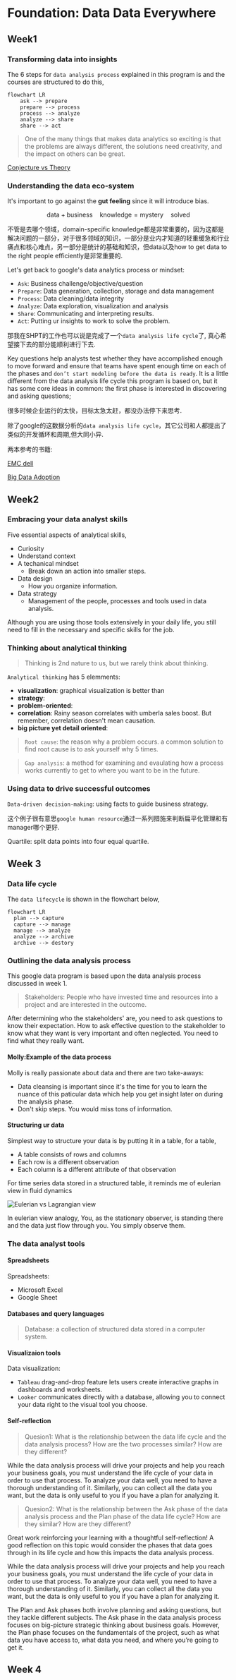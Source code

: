 
# Foundation: Data Data Everywhere

## Week1


### Transforming data into insights
The 6 steps for `data analysis process` explained in this program is and the courses are structured to do this,
```mermaid
flowchart LR
    ask --> prepare
    prepare --> process
    process --> analyze
    analyze --> share
    share --> act
```

> One of the many things that makes data analytics so exciting is that the problems are always different, the solutions need creativity, and the impact on others can be great.



[Conjecture vs Theory](https://www.quora.com/In-science-what-is-the-difference-between-conjecture-hypothesis-and-theory)


### Understanding the data eco-system

It's important to go against the **gut feeling** since it will introduce bias.

$$
\begin{equation*}
\mathrm{data} + \mathrm{business\quad knowledge} = \mathrm{mystery 
\quad solved}
\end{equation*}
$$

不管是去哪个领域，domain-specific knowledge都是非常重要的，因为这都是解决问题的一部分，对于很多领域的知识，一部分是业内才知道的轻重缓急和行业痛点和核心难点，另一部分是统计的基础和知识，但data以及how to get data to the right people efficiently是非常重要的.

Let's get back to google's data analytics process or mindset:
- `Ask`: Business challenge/objective/question
- `Prepare`: Data generation, collection, storage and data management
- `Process`: Data cleaning/data integrity
- `Analyze`: Data exploration, visualization and analysis
- `Share`: Communicating and interpreting results.
- `Act`: Putting ur insights to work to solve the problem.

那我在SHPT的工作也可以说是完成了一个`data analysis life cycle`了, 真心希望接下去的部分能顺利进行下去.



Key questions help analysts test whether they have accomplished enough to move forward and ensure that teams have spent enough time on each of the phases and `don’t start modeling before the data is ready`. It is a little different from the data analysis life cycle this program is based on, but it has some core ideas in common: the first phase is interested in discovering and asking questions; 

很多时候企业运行的太快，目标太急太赶，都没办法停下来思考.

除了google的这数据分析的`data analysis life cycle`，其它公司和人都提出了类似的开发循环和周期,但大同小异.

两本参考的书籍:

[EMC dell](https://onlinelibrary.wiley.com/doi/book/10.1002/9781119183686)

[Big Data Adoption](https://www.informit.com/articles/article.aspx?p=2473128&seqNum=11&ranMID=24808)


## Week2

### Embracing your data analyst skills

Five essential aspects of analytical skills,

- Curiosity 
- Understand context 
- A techanical mindset
  - Break down an action into smaller steps.
- Data design
  - How you organize information.
- Data strategy
  - Management of the people, processes and tools used in data analysis.


Although you are using those tools extensively in your daily life, you still need to fill in the necessary and specific skills for the job.


### Thinking about analytical thinking

> Thinking is 2nd nature to us, but we rarely think about thinking.

`Analytical thinking` has 5 elemments:
- **visualization**: graphical visualization is better than
- **strategy**:
- **problem-oriented**: 
- **correlation**: Rainy season correlates with umberla sales boost. But remember, correlation doesn't mean causation.
- **big picture yet detail oriented**:

> `Root cause`: the reason why a problem occurs. a common solution to find root cause is to ask yourself why 5 times.


> `Gap analysis`: a method for examining and evaulating how a process works currently to get to where you want to be in the future.



### Using data to drive successful outcomes

`Data-driven decision-making`: using facts to guide business strategy.

这个例子很有意思`google human resource`通过一系列措施来判断扁平化管理和有manager哪个更好.

Quartile: split data points into four equal quartile.

## Week 3

### Data life cycle

The `data lifecycle` is shown in the flowchart below,
```mermaid
flowchart LR
  plan --> capture
  capture --> manage
  manage --> analyze
  analyze --> archive
  archive --> destory
```





### Outlining the data analysis process

This google data program is based upon the data analysis process discussed in week 1.

> Stakeholders: People who have invested time and resources into a project and are interested in the outcome.

After determining who the stakeholders' are, you need to ask questions to know their expectation. How to ask effective question to the stakeholder to know what they want is very important and often neglected. You need to find what they really want.



#### Molly:Example of the data process

Molly is really passionate about data and there are two take-aways:
- Data cleansing is important since it's the time for you to learn the nuance of this paticular data which help you get insight later on during the analysis phase.
- Don't skip steps. You would miss tons of information.




#### Structuring ur data
Simplest way to structure your data is by putting it in a table, for a table,
- A table consists of rows and columns
- Each row is a different observation
- Each column is a different attribute of that observation

For time series data stored in a structured table, it reminds me of eulerian view in fluid dynamics

![Eulerian vs Lagrangian view](https://www.researchgate.net/profile/M_S_Shadloo/publication/303814951/figure/fig1/AS:369949299232768@1465214194259/Eulerian-and-Lagrangian-representation-of-fluid-flow-equations.png)

In eulerian view analogy, You, as the stationary observer, is standing there and the data just flow through you. You simply observe them.




### The data analyst tools

#### Spreadsheets

Spreadsheets:
- Microsoft Excel
- Google Sheet


#### Databases and query languages

> Database: a collection of structured data stored in a computer system.



#### Visualizaion tools
Data visualization:
- `Tableau` drag-and-drop feature lets users create interactive graphs in dashboards and worksheets.
- `Looker` communicates directly with a database, allowing you to connect your data right to the visual tool you choose.


#### Self-reflection

> Quesion1: What is the relationship between the data life cycle and the data analysis process? How are the two processes similar? How are they different?

While the data analysis process will drive your projects and help you reach your business goals, you must understand the life cycle of your data in order to use that process. To analyze your data well, you need to have a thorough understanding of it. Similarly, you can collect all the data you want, but the data is only useful to you if you have a plan for analyzing it.

> Quesion2: What is the relationship between the Ask phase of the data analysis process and the Plan phase of the data life cycle? How are they similar? How are they different?

Great work reinforcing your learning with a thoughtful self-reflection! A good reflection on this topic would consider the phases that data goes through in its life cycle and how this impacts the data analysis process.

While the data analysis process will drive your projects and help you reach your business goals, you must understand the life cycle of your data in order to use that process. To analyze your data well, you need to have a thorough understanding of it. Similarly, you can collect all the data you want, but the data is only useful to you if you have a plan for analyzing it.

The Plan and Ask phases both involve planning and asking questions, but they tackle different subjects. The Ask phase in the data analysis process focuses on big-picture strategic thinking about business goals. However, the Plan phase focuses on the fundamentals of the project, such as what data you have access to, what data you need, and where you’re going to get it.

## Week 4
